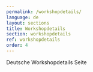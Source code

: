 ```yaml
---
permalink: /workshopdetails/
language: de
layout: sections
title: Workshopdetails
section: workshopdetails
ref: workshopdetails
order: 4
---
```


Deutsche Workshopdetails Seite 
